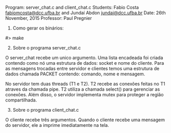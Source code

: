 Program: server_chat.c and client_chat.c
Students: Fabio Costa <fabiomcosta@dcc.ufba.br> and Jundaí Abdon <jundai@dcc.ufba.br>
Date: 26th November, 2015
Professor: Paul Pregnier


 1. Como gerar os binários:

#> make

 2. Sobre o programa server_chat.c

O server_chat recebe um unico argumento. Uma lista encadeada foi criada contendo como nó uma estrutura de dados:  socket e nome do cliente. 
Para as mensagens trocadas entre servidor e clientes temos uma estrutura de dados chamada PACKET contendo: comando, nome e mensagem.

No servidor tem duas threads (T1 e T2). T2 recebe as conexões feitas no T1 atraves da chamada pipe. T2 utiliza a chamada select() para gerenciar as conexões.
Além disso, o servidor implementa mutex para proteger a região compartilhada.

3. Sobre o programa client_chat.c

O cliente recebe três argumentos. Quando o cliente recebe uma mensagem do servidor, ele a imprime
imediatamente na tela. 

